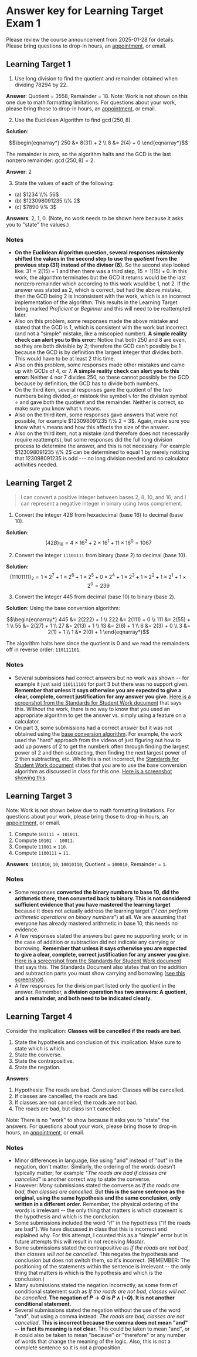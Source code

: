 # Answer key for Learning Target Exam 1

Please review the course announcement from 2025-01-28 for details. Please bring questions to drop-in hours, an [appointment](http://calendly.com/robert-talbert), or email. 

## Learning Target 1

1. Use long division to find the quotient and remainder obtained when dividing $78294$ by $22$.

**Answer**: Quotient = 3558, Remainder = 18. Note: Work is not shown on this one due to math formatting limitations. For questions about your work, please bring those to drop-in hours, an [appointment](http://calendly.com/robert-talbert), or email. 



2. Use the Euclidean Algorithm to find $\gcd(250, 8)$. 

**Solution**: 

$$\begin{eqnarray*}
250 &= 8(31) + 2 \\
8 &= 2(4) + 0
\end{eqnarray*}$$

The remainder is zero, so the algorithm halts and the GCD is the last nonzero remainder: $\gcd(250,8) = 2$. 


**Answer**: 2

3. State the values of each of the following: 

- (a) $1234  \\% 56$ 
- (b) $123098091235 \\% 2$
- (c) $7890 \\% 3$

**Answers**: 2, 1, 0. (Note, no work needs to be shown here because it asks you to "state" the values.) 

### Notes 

- **On the Euclidean Algorithm question, several responses mistakenly shifted the values in the second step to use the *quotient* from the previous step (31) instead of the divisor (8).** So the second step looked like: $31 = 2(15) + 1$ and then there was a third step, $15 = 1(15) + 0$. In this work, the algorithm terminates but the GCD it returns would be the last nonzero remainder which according to this work would be 1, not 2. If the answer was stated as 2, which is correct, but had the above mistake, then the GCD being 2 is inconsistent with the work, which is an incorrect implementation of the algorithm. This results in the Learning Target being marked *Proficient* or *Beginner* and this will need to be reattempted later. 
- Also on this problem, some responses made the above mistake and stated that the GCD is 1, which is consistent with the work but incorrect (and not a "simple" mistake, like a miscopied number). **A simple reality check can alert you to this error:** Notice that both 250 and 8 are even, so they are both divisible by 2; therefore the GCD can't possibly be 1 because the GCD is by definition the largest integer that divides both. This would have to be at least 2 this time. 
- Also on this problem, some responses made other mistakes and came up with GCDs of 4, or 7. **A simple reality check can alert you to this error:** Neither 4 nor 7 divides 250, so these cannot possibly be the GCD because by definition, the GCD has to divide both numbers. 
- On the third item, several responses gave the quotient of the two numbers being divided, or mistook the symbol `%` for the division symbol $\div$ and gave both the quotient and the remainder. Neither is correct, so make sure you know what `%` means. 
- Also on the third item, some responses gave answers that were not possible, for example $123098091235 \\% 2 = 3$. Again, make sure you know what `%` means and how this affects the size of the answer. 
- Also on the third item, not a mistake (and therefore does not necessarily require reattempts), but some responses did the full long division process to determine the answer, and this is not necessary. For example $123098091235 \\% 2$ can be determined to equal 1 by merely noticing that $123098091235$ is odd --- no long division needed and no calculator activities needed. 


## Learning Target 2

>I can convert a positive integer between bases 2, 8, 10, and 16; and I can represent a negative integer in binary using twos complement.

1. Convert the integer $42B$ from hexadecimal (base 16) to decimal (base 10). 

**Solution**: 
$$(42B)_{16} = 4 \times 16^2 + 2 \times 16^1 + 11 \times 16^0 = 1067$$


2. Convert the integer `11101111` from binary (base 2) to decimal (base 10). 

**Solution:** 
$$(11101111)_2 = 1 \times 2^7 + 1 \times 2^6 + 1 \times 2^5 + 0 \times 2^4 + 1 \times 2^3 + 1 \times 2^2 + 1 \times 2^1 + 1 \times 2^0 = 239$$

3. Convert the integer 445 from decimal (base 10) to binary (base 2). 

**Solution**: Using the base conversion algorithm: 

$$\begin{eqnarray*}
445 &= 2(222) + 1 \\
222 &= 2(111) + 0 \\
111 &= 2(55) + 1 \\ 
55 &= 2(27) + 1 \\
27 &= 2(13) + 1 \\
13 &= 2(6) + 1 \\
6 &= 2(3) + 0 \\
3 &= 2(1) + 1 \\
1 &= 2(0) + 1
\end{eqnarray*}$$

The algorithm halts here since the quotient is $0$ and we read the remainders off in reverse order: `110111101`. 


### Notes

- Several submissions had correct answers but no work was shown -- for example it just said `110111101` for part 3 but there was no support given. **Remember that unless it says otherwise you are expected to give a clear, complete, correct justification for any answer you give.** [Here is a screenshot from the Standards for Student Work document](https://shottr.cc/s/1x7F/SCR-20250130-czr.png) that says this. Without the work, there is no way to know that you used an appropriate algorithm to get the answer vs. simply using a feature on a calculator. 
- On part 3, some submissions had a correct answer but it was not obtained using the [base conversion algorithm](https://publish.obsidian.md/discretecs/Computer+Arithmetic/Base+conversion+algorithm). For example, the work used the "hard" approach from the videos of just figuring out how to add up powers of 2 to get the numberk often through finding the largest power of 2 and then subtracting, then finding the next largest power of 2 then subtracting, etc. While this is not  incorrect, the [Standards for Student Work document](https://github.com/RobertTalbert/discretecs/blob/master/MTH225-Winter2025/course-docs/Standards%20for%20Student%20Work%20MTH%20225%20W25.md) states that you are to use the base conversion algorithm as discussed in class for this one. [Here is a screenshot showing this](https://shottr.cc/s/1Mpe/SCR-20250130-d48.png). 

## Learning Target 3

Note: Work is not shown below due to math formatting limitations. For questions about your work, please bring those to drop-in hours, an [appointment](http://calendly.com/robert-talbert), or email. 

1. Compute `101111 + 101011`.
2. Compute `10101 - 10011`. 
3. Compute `11001` $\times$ `110`. 
4. Compute `1100111` $\div$ `11`. 

**Answers**: `1011010`; `10`; `10010110`; Quotient = `100010`, Remainder = `1`. 

### Notes

- Some responses **converted the binary numbers to base 10, did the arithmetic there, then converted back to binary. This is not considered sufficient evidence that you have mastered the learning target** because it does not actually address the learning target ("*I can perform arithmetic operations on binary numbers*") at all. We are assuming that everyone has already mastered arithmetic in base 10, this needs no evidence. 
- A few responses stated the answers but gave no supporting work; or in the case of addition or subtraction did not indicate any carrying or borrowing. **Remember that unless it says otherwise you are expected to give a clear, complete, correct justification for any answer you give.** [Here is a screenshot from the Standards for Student Work document](https://shottr.cc/s/1x7F/SCR-20250130-czr.png) that says this. The Standards Document also states that on the addition and subtraction parts you must show carrying and borrowing ([see this screenshot](https://shottr.cc/s/1CDd/SCR-20250131-h99p.png)). 
- A few responses for the division part listed only the quotient in the answer. Remember, **a division operation has two answers: A quotient, and a remainder, and both need to be indicated clearly**. 

## Learning Target 4

Consider the implication: **Classes will be cancelled if the roads are bad.** 

1. State the hypothesis and conclusion of this implication. Make sure to state which is which. 
2. State the converse. 
3. State the contrapositive. 
4. State the negation. 

**Answers**: 
1. Hypothesis: The roads are bad. Conclusion: Classes will be cancelled. 
2. If classes are cancelled, the roads are bad. 
3. If classes are not cancelled, the roads are not bad. 
4. The roads are bad, but class isn't cancelled. 

Note: There is no "work" to show because it asks you to "state" the answers. For questions about your work, please bring those to drop-in hours, an [appointment](http://calendly.com/robert-talbert), or email. 

### Notes

- Minor differences in language, like using "and" instead of "but" in the negation, don't matter. Similarly, the ordering of the words doesn't typically matter; for example *"The roads are bad if classes are cancelled"* is another correct way to state the converse.
- However: Many submissions stated the converse as *If the roads are bad, then classes are cancelled*. But **this is the same sentence as the original, using the same hypothesis and the same conclusion, only written in a different order.** Remember, the physical ordering of the words is irrelevant -- the only thing that matters is which statement is the hypothesis and which is the conclusion. 
- Some submissions included the word "if" in the hypothesis ("If the roads are bad"). We have discussed in class that this is incorrect and explained why. For this attempt, I counted this as a "simple" error but in future attempts this will result in not receiving *Master*.  
- Some submissions stated the contrapositive as *If the roads are not bad, then classes will not be cancelled*. This negates the hypothesis and conclusion but does not switch them, so it's incorrect. (REMEMBER: The positioning of the statements within the sentence is irrelevant -- the only thing that matters is which is the hypothesis and which is the conclusion.)
- Many submissions stated the negation incorrectly, as some form of conditional statement such as *If the roads are not bad, classes will not be cancelled*. **The negation of $P \rightarrow Q$ is $P \wedge (\neg Q)$. It is not another conditional statement.** 
- Several submissions stated the negation without the use of the word "and", but using a comma instead: *The roads are bad, classes are not cancelled*. **This is incorrect because the comma does not mean "and" -- in fact its meaning is not clear.** This could be taken to mean "and", or it could also be taken to mean "because" or "therefore" or any number of words that change the meaning of the logic. Also, this is not a complete sentence so it is not a proposition. 
